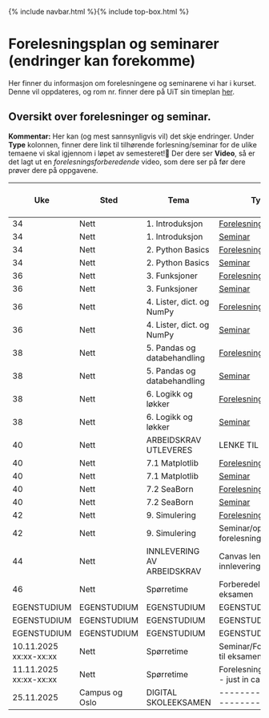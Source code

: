 {% include navbar.html %}{% include top-box.html %}
# Forelesningsplan og seminarer (endringer kan forekomme)
Her finner du informasjon om forelesningene og seminarene vi har i kurset.
Denne vil oppdateres, og rom nr. finner dere på UiT sin timeplan [her](https://tp.educloud.no/uit/timeplan/timeplan.php?id%5B%5D=BED-1504%2C1&type=course&sem=25h&campus=&hide_old=0).


## Oversikt over forelesninger og seminar.
**Kommentar:** Her kan (og mest sannsynligvis vil) det skje endringer.
Under **Type** kolonnen, finner dere link til tilhørende forlesning/seminar for de ulike temaene vi skal igjennom i løpet av semesteret!📌 Der dere ser **Video**, så er det lagt ut en *forelesningsforberedende* video, som dere ser på før dere prøver dere på oppgavene.

| Uke            | Sted             | Tema               |Type                |Kap fra lærebok PyChrashC   |
|----------------|------------------|--------------------|--------------------|----------------------------|
| 34             |Nett  |1. Introduksjon |[Forelesning](notebooks/1_Introduksjon.ipynb)| Kap 1, 2 |
| 34             |Nett  |1. Introduksjon |[Seminar](oppgaver/Seminar1-Introduksjon.ipynb)| Kap 1, 2  |
| 34             |Nett  |2. Python Basics |[Forelesning](notebooks/2_Python_Basics.ipynb)/[Video](https://youtu.be/P7DCjp5QJCk)|Kap 2, 5   |
| 34             |Nett  |2. Python Basics |[Seminar](oppgaver/Seminar2-PythonBasics.ipynb)| Kap 2, 5   |
| 36             |Nett  |3. Funksjoner    |[Forelesning](notebooks/3_Funksjoner.ipynb)/[Video](https://youtu.be/u1FSeJdB3LU)| Kap 8  |
| 36             |Nett  |3. Funksjoner    |[Seminar](oppgaver/Seminar3-Funksjoner.ipynb)| Kap 8  |
| 36             |Nett |4. Lister, dict. og NumPy |[Forelesning](notebooks/4_Lister_oppslag_numpy.ipynb)/[Video](https://youtu.be/kgcOG7q2dq4)| Kap 3, 4, 6  |
| 36             |Nett  |4. Lister, dict. og NumPy |[Seminar](oppgaver/Seminar4_Lister_Dict_Numpy.ipynb)| Kap 3, 4, 6  |
| 38             |Nett  |5. Pandas og databehandling |[Forelesning](notebooks/5_Pandas_og_databehandling.ipynb)/[Video](https://youtu.be/kPINFf-sdaI)|   |
| 38             |Nett  |5. Pandas og databehandling |[Seminar](https://github.com/uit-bed-1504-h25/uit-bed-1504-h25.github.io/blob/main/oppgaver/Seminar5_Pandas_og_databehandling.ipynb)|   |
| 38             |Nett  |6. Logikk og løkker  |[Forelesning](notebooks/6_Logikk_løkker.ipynb)/[Video](https://youtu.be/YbAtgj7epfY)| Kap 5, 7  |
| 38             |Nett  |6. Logikk og løkker  |[Seminar](oppgaver/Seminar6-Logikk_løkker.ipynb)| Kap 5, 7  |
| 40             |Nett  |ARBEIDSKRAV UTLEVERES |LENKE TIL OPPGAVE |   |
| 40             |Nett  |7.1 Matplotlib  |[Forelesning](notebooks/7_1_Matplotlib.ipynb)|   |
| 40             |Nett  |7.1 Matplotlib  |[Seminar](oppgaver/Seminar7.1_Matplotlib.ipynb)|   |
| 40             |Nett  |7.2 SeaBorn  |[Forelesning](notebooks/7_2_SeaBorn.ipynb)|   |
| 40             |Nett  |7.2 SeaBorn  |[Seminar](oppgaver/Seminar7.2_SeaBorn.ipynb)|   |
| 42             |Nett  |9. Simulering  |[Forelesning](notebooks/9_Simulering.ipynb)|   |
| 42             |Nett  |9. Simulering  |Seminar/oppgaver fra forelesningsnotat|   |
| 44             |Nett  |INNLEVERING AV ARBEIDSKRAV |Canvas lenke for innlevering |   |
| 46             |Nett  |Spørretime |Forberedelse til eksamen |   |
|EGENSTUDIUM|EGENSTUDIUM|EGENSTUDIUM|EGENSTUDIUM|   |
|EGENSTUDIUM|EGENSTUDIUM|EGENSTUDIUM|EGENSTUDIUM|   |
|EGENSTUDIUM|EGENSTUDIUM|EGENSTUDIUM|EGENSTUDIUM|   |
| 10.11.2025 xx:xx-xx:xx  |Nett  |Spørretime |Seminar/Forberedelse til eksamen |   |
| 11.11.2025 xx:xx-xx:xx  |Nett  |Spørretime |Forelesning (reserve - just in case)|   |
| 25.11.2025              |Campus og Oslo  | DIGITAL SKOLEEKSAMEN      |-----------------------------|   |



